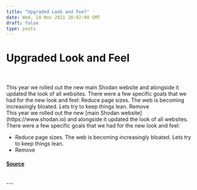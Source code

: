 ```yaml
---
title: "Upgraded Look and Feel"
date: Wed, 24 Nov 2021 20:02:00 GMT
draft: false
type: posts
---
```

# Upgraded Look and Feel

<br/>

<br/>
This year we rolled out the new main Shodan website and alongside it updated the look of all websites. There were a few specific goals that we had for the new look and feel: Reduce page sizes. The web is becoming increasingly bloated. Lets try to keep things lean. Remove
<br/>
This year we rolled out the new [main Shodan website](https://www.shodan.io) and alongside it updated the look of all websites. There were a few specific goals that we had for the new look and feel:

-   Reduce page sizes. The web is becoming increasingly bloated. Lets try to keep things lean.
-   Remove

#### [Source](https://blog.shodan.io/upgraded-look-and-feel/)

<br/>
---

